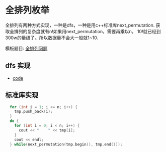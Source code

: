 # 全排列枚举

全排列有两种方式实现，一种是dfs，一种是用c++标准库next_permutation.
获取全排列的复杂度就有n!如果用next_permutation，需要再乘以n。
10!就已经到300w的量级了。所以数据量不会大一般就1~10.

模板题目: [全排列问题](https://www.luogu.com.cn/problem/P1706)

## dfs 实现

* [code](./code_brute_enumeration/P1706)

## 标准库实现

```c++
  for (int i = 1; i <= n; i++) {
    tmp.push_back(i);
  }
  do {
    for (int i = 0; i < n; i++) {
      cout << "    " << tmp[i];
    }
    cout << endl;
  } while(next_permutation(tmp.begin(), tmp.end()));
```